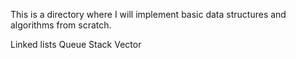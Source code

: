 This is a directory where I will implement basic data structures and algorithms from scratch.

Linked lists
Queue
Stack
Vector
